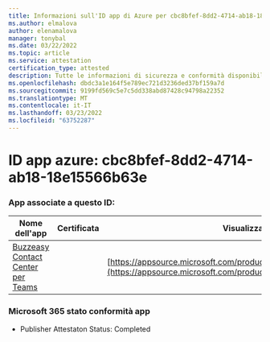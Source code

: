 ```yaml
---
title: Informazioni sull'ID app di Azure per cbc8bfef-8dd2-4714-ab18-18e15566b63e
ms.author: elmalova
author: elenamalova
manager: tonybal
ms.date: 03/22/2022
ms.topic: article
ms.service: attestation
certification_type: attested
description: Tutte le informazioni di sicurezza e conformità disponibili per cbc8bfef-8dd2-4714-ab18-18e15566b63e.
ms.openlocfilehash: dbdc3a1e164f5e789ec721d3236ded37bf159a7d
ms.sourcegitcommit: 9199fd569c5e7c5dd338abd87428c94798a22352
ms.translationtype: MT
ms.contentlocale: it-IT
ms.lasthandoff: 03/23/2022
ms.locfileid: "63752287"
---
```

# <a name="azure-app-id-cbc8bfef-8dd2-4714-ab18-18e15566b63e"></a>ID app azure: cbc8bfef-8dd2-4714-ab18-18e15566b63e


### <a name="apps-associated-with-this-id"></a>App associate a questo ID:
| **Nome dell'app** | **Certificata** | **Visualizzazione in AppSource** |
|--------------|---------------|-----------------------|
| [Buzzeasy Contact Center per Teams](../forward/geomant.buzzeasy_teams_contact_center.md) |  | [https://appsource.microsoft.com/product/office/geomant.buzzeasy_teams_contact_center](https://appsource.microsoft.com/product/office/geomant.buzzeasy_teams_contact_center) |

### <a name="microsoft-365-app-compliance-status"></a>Microsoft 365 stato conformità app
- Publisher Attestaton Status: Completed
